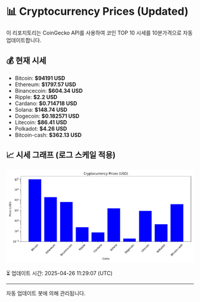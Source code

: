 
# 📊 Cryptocurrency Prices (Updated)

이 리포지토리는 CoinGecko API를 사용하여 코인 TOP 10 시세를 10분가격으로 자동 업데이트합니다.

## 💰 현재 시세
- Bitcoin: **$94191 USD**
- Ethereum: **$1797.57 USD**
- Binancecoin: **$604.34 USD**
- Ripple: **$2.2 USD**
- Cardano: **$0.714718 USD**
- Solana: **$148.74 USD**
- Dogecoin: **$0.182571 USD**
- Litecoin: **$86.41 USD**
- Polkadot: **$4.26 USD**
- Bitcoin-cash: **$362.13 USD**

## 📈 시세 그래프 (로그 스케일 적용)
![Crypto Prices](crypto_prices.png)

⏳ 업데이트 시간: 2025-04-26 11:29:07 (UTC)

---
자동 업데이트 봇에 의해 관리됩니다.
